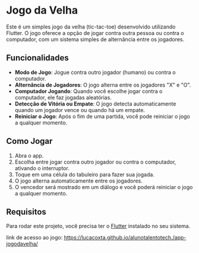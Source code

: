 # Jogo da Velha

Este é um simples jogo da velha (tic-tac-toe) desenvolvido utilizando Flutter. O jogo oferece a opção de jogar contra outra pessoa ou contra o computador, com um sistema simples de alternância entre os jogadores.

## Funcionalidades

- **Modo de Jogo**: Jogue contra outro jogador (humano) ou contra o computador.
- **Alternância de Jogadores**: O jogo alterna entre os jogadores "X" e "O".
- **Computador Jogando**: Quando você escolhe jogar contra o computador, ele faz jogadas aleatórias.
- **Detecção de Vitória ou Empate**: O jogo detecta automaticamente quando um jogador vence ou quando há um empate.
- **Reiniciar o Jogo**: Após o fim de uma partida, você pode reiniciar o jogo a qualquer momento.

## Como Jogar

1. Abra o app.
2. Escolha entre jogar contra outro jogador ou contra o computador, ativando o interruptor.
3. Toque em uma célula do tabuleiro para fazer sua jogada.
4. O jogo alterna automaticamente entre os jogadores.
5. O vencedor será mostrado em um diálogo e você poderá reiniciar o jogo a qualquer momento.

## Requisitos

Para rodar este projeto, você precisa ter o [Flutter](https://flutter.dev) instalado no seu sistema.

link de acesso ao jogo:
https://lucacoxta.github.io/alunotalentotech./app-jogodavelha/
